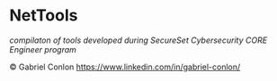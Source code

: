 # NetTools
_compilaton of tools developed during SecureSet Cybersecurity CORE Engineer program_

&copy; Gabriel Conlon
https://www.linkedin.com/in/gabriel-conlon/
